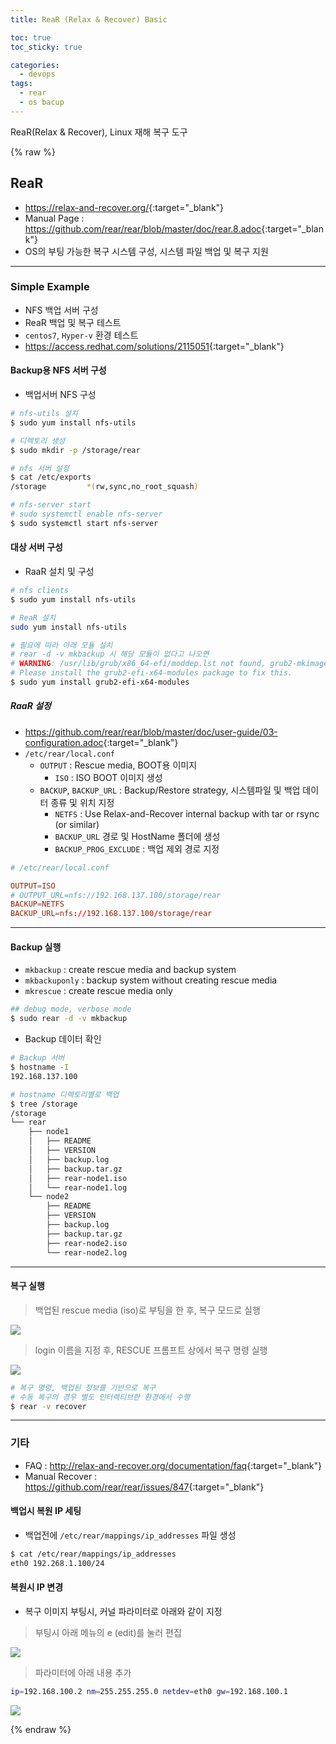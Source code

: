 ```yaml
---
title: ReaR (Relax & Recover) Basic 

toc: true
toc_sticky: true

categories:
  - devops
tags:
  - rear
  - os bacup
---
```


ReaR(Relax & Recover), Linux 재해 복구 도구

{% raw %}

## ReaR
- <https://relax-and-recover.org/>{:target="_blank"}  
- Manual Page : <https://github.com/rear/rear/blob/master/doc/rear.8.adoc>{:target="_blank"}  
- OS의 부팅 가능한 복구 시스템 구성, 시스템 파일 백업 및 복구 지원 

---

### Simple Example
- NFS 백업 서버 구성
- ReaR 백업 및 복구 테스트 
- `centos7`, `Hyper-v` 환경 테스트 
- <https://access.redhat.com/solutions/2115051>{:target="_blank"} 

#### Backup용 NFS 서버 구성 
- 백업서버 NFS 구성 
  
```sh
# nfs-utils 설치 
$ sudo yum install nfs-utils

# 디렉토리 생성 
$ sudo mkdir -p /storage/rear

# nfs 서버 설정 
$ cat /etc/exports
/storage         *(rw,sync,no_root_squash)

# nfs-server start 
# sudo systemctl enable nfs-server
$ sudo systemctl start nfs-server
```

#### 대상 서버 구성 
- RaaR 설치 및 구성 

```sh
# nfs clients 
$ sudo yum install nfs-utils

# ReaR 설치 
sudo yum install nfs-utils

# 필요에 따라 아래 모듈 설치
# rear -d -v mkbackup 시 해당 모듈이 없다고 나오면
# WARNING: /usr/lib/grub/x86_64-efi/moddep.lst not found, grub2-mkimage will likely fail. 
# Please install the grub2-efi-x64-modules package to fix this.
$ sudo yum install grub2-efi-x64-modules
```

##### RaaR 설정 
- <https://github.com/rear/rear/blob/master/doc/user-guide/03-configuration.adoc>{:target="_blank"} 
- `/etc/rear/local.conf`
  - `OUTPUT` : Rescue media, BOOT용 이미지
    - `ISO` : ISO BOOT 이미지 생성 
  - `BACKUP`, `BACKUP_URL` : Backup/Restore strategy, 시스템파일 및 백업 데이터 종류 및 위치 지정 
    - `NETFS` : Use Relax-and-Recover internal backup with tar or rsync (or similar)
    - `BACKUP_URL` 경로 및 HostName 폴더에 생성 
    - `BACKUP_PROG_EXCLUDE` : 백업 제외 경로 지정 

```conf
# /etc/rear/local.conf

OUTPUT=ISO
# OUTPUT_URL=nfs://192.168.137.100/storage/rear
BACKUP=NETFS
BACKUP_URL=nfs://192.168.137.100/storage/rear
```

---

#### Backup 실행
- `mkbackup` : create rescue media and backup system
- `mkbackuponly` : backup system without creating rescue media
- `mkrescue` : create rescue media only

```sh
## debug mode, verbose mode
$ sudo rear -d -v mkbackup
```

- Backup 데이터 확인 

```sh
# Backup 서버
$ hostname -I
192.168.137.100

# hostname 디렉토리별로 백업 
$ tree /storage
/storage
└── rear
    ├── node1
    │   ├── README
    │   ├── VERSION
    │   ├── backup.log
    │   ├── backup.tar.gz
    │   ├── rear-node1.iso
    │   └── rear-node1.log
    └── node2
        ├── README
        ├── VERSION
        ├── backup.log
        ├── backup.tar.gz
        ├── rear-node2.iso
        └── rear-node2.log
```

---

#### 복구 실행

> 백업된 rescue media (iso)로 부팅을 한 후, 복구 모드로 실행 

![](/images/2022-02-08-09-47-08.png)

> login 이름을 지정 후, RESCUE 프롬프트 상에서 복구 명령 실행 

![](/images/2022-02-08-09-59-07.png)

```sh
# 복구 명령, 백업된 정보를 기반으로 복구 
# 수동 복구의 경우 별도 인터렉티브한 환경에서 수행 
$ rear -v recover 
```

---

### 기타 
- FAQ : <http://relax-and-recover.org/documentation/faq>{:target="_blank"}
- Manual Recover : <https://github.com/rear/rear/issues/847>{:target="_blank"}

#### 백업시 복원 IP 세팅
- 백업전에 `/etc/rear/mappings/ip_addresses` 파일 생성

```sh
$ cat /etc/rear/mappings/ip_addresses
eth0 192.268.1.100/24
```

#### 복원시 IP 변경 
- 복구 이미지 부팅시, 커널 파라미터로 아래와 같이 지정 

> 부팅시 아래 메뉴의 e (edit)를 눌러 편집

![](/images/2022-02-09-13-34-20.png)

> 파라미터에 아래 내용 추가

```sh
ip=192.168.100.2 nm=255.255.255.0 netdev=eth0 gw=192.168.100.1
```

![](/images/2022-02-09-13-44-25.png)



{% endraw %}
